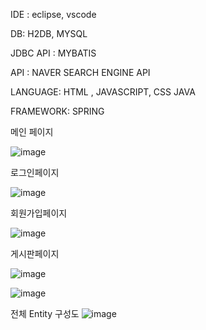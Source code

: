 IDE : eclipse, vscode

DB: H2DB, MYSQL

JDBC API : MYBATIS

API : NAVER SEARCH ENGINE API

LANGUAGE: HTML , JAVASCRIPT, CSS JAVA

FRAMEWORK: SPRING 

메인 페이지 

![image](https://user-images.githubusercontent.com/37106871/153354323-77daa158-e3f2-4f67-8798-bc0fc9c95765.png)

로그인페이지

![image](https://user-images.githubusercontent.com/37106871/153354402-48896783-ab0b-4da1-868d-18c59cc0bc0c.png)


회원가입페이지

![image](https://user-images.githubusercontent.com/37106871/153354492-8ad4788d-ea73-4e0d-8fab-fff4a30e7577.png)


게시판페이지

![image](https://user-images.githubusercontent.com/37106871/153354551-9c6fdc5f-f928-4111-b9cd-69dbb419888e.png)


![image](https://user-images.githubusercontent.com/37106871/153354614-0b072f4a-3749-43a1-9721-805e8a0a6671.png)



전체 Entity 구성도 
![image](https://user-images.githubusercontent.com/37106871/153355654-0492a512-2576-46c7-8a8a-f26bf4c1a132.png)


